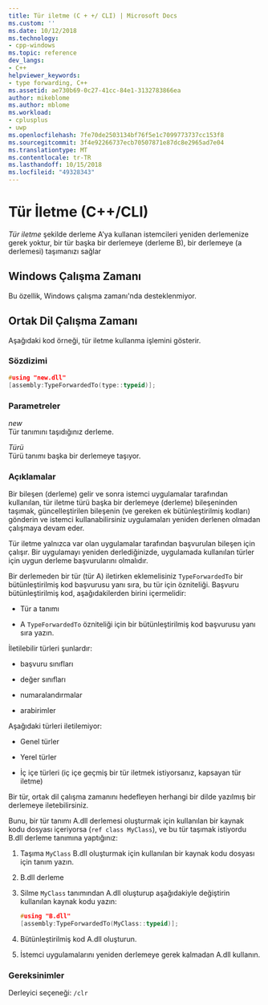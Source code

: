 ```yaml
---
title: Tür iletme (C + +/ CLI) | Microsoft Docs
ms.custom: ''
ms.date: 10/12/2018
ms.technology:
- cpp-windows
ms.topic: reference
dev_langs:
- C++
helpviewer_keywords:
- type forwarding, C++
ms.assetid: ae730b69-0c27-41cc-84e1-3132783866ea
author: mikeblome
ms.author: mblome
ms.workload:
- cplusplus
- uwp
ms.openlocfilehash: 7fe70de2503134bf76f5e1c7099773737cc153f8
ms.sourcegitcommit: 3f4e92266737ecb70507871e87dc8e2965ad7e04
ms.translationtype: MT
ms.contentlocale: tr-TR
ms.lasthandoff: 10/15/2018
ms.locfileid: "49328343"
---
```

# <a name="type-forwarding-ccli"></a>Tür İletme (C++/CLI)

*Tür iletme* şekilde derleme A'ya kullanan istemcileri yeniden derlemenize gerek yoktur, bir tür başka bir derlemeye (derleme B), bir derlemeye (a derlemesi) taşımanızı sağlar

## <a name="windows-runtime"></a>Windows Çalışma Zamanı

Bu özellik, Windows çalışma zamanı'nda desteklenmiyor.

## <a name="common-language-runtime"></a>Ortak Dil Çalışma Zamanı

Aşağıdaki kod örneği, tür iletme kullanma işlemini gösterir.

### <a name="syntax"></a>Sözdizimi

```cpp
#using "new.dll"
[assembly:TypeForwardedTo(type::typeid)];
```

### <a name="parameters"></a>Parametreler

*new*<br/>
Tür tanımını taşıdığınız derleme.

*Türü*<br/>
Türü tanımı başka bir derlemeye taşıyor.

### <a name="remarks"></a>Açıklamalar

Bir bileşen (derleme) gelir ve sonra istemci uygulamalar tarafından kullanılan, tür iletme türü başka bir derlemeye (derleme) bileşeninden taşımak, güncelleştirilen bileşenin (ve gereken ek bütünleştirilmiş kodları) gönderin ve istemci kullanabilirsiniz uygulamaları yeniden derlenen olmadan çalışmaya devam eder.

Tür iletme yalnızca var olan uygulamalar tarafından başvurulan bileşen için çalışır. Bir uygulamayı yeniden derlediğinizde, uygulamada kullanılan türler için uygun derleme başvurularını olmalıdır.

Bir derlemeden bir tür (tür A) iletirken eklemelisiniz `TypeForwardedTo` bir bütünleştirilmiş kod başvurusu yanı sıra, bu tür için özniteliği. Başvuru bütünleştirilmiş kod, aşağıdakilerden birini içermelidir:

- Tür a tanımı

- A `TypeForwardedTo` özniteliği için bir bütünleştirilmiş kod başvurusu yanı sıra yazın.

İletilebilir türleri şunlardır:

- başvuru sınıfları

- değer sınıfları

- numaralandırmalar

- arabirimler

Aşağıdaki türleri iletilemiyor:

- Genel türler

- Yerel türler

- İç içe türleri (iç içe geçmiş bir tür iletmek istiyorsanız, kapsayan tür iletme)

Bir tür, ortak dil çalışma zamanını hedefleyen herhangi bir dilde yazılmış bir derlemeye iletebilirsiniz.

Bunu, bir tür tanımı A.dll derlemesi oluşturmak için kullanılan bir kaynak kodu dosyası içeriyorsa (`ref class MyClass`), ve bu tür taşımak istiyordu B.dll derleme tanımına yaptığınız:

1. Taşıma `MyClass` B.dll oluşturmak için kullanılan bir kaynak kodu dosyası için tanım yazın.

2. B.dll derleme

3. Silme `MyClass` tanımından A.dll oluşturup aşağıdakiyle değiştirin kullanılan kaynak kodu yazın:

    ```cpp
    #using "B.dll"
    [assembly:TypeForwardedTo(MyClass::typeid)];
    ```

4. Bütünleştirilmiş kod A.dll oluşturun.

5. İstemci uygulamalarını yeniden derlemeye gerek kalmadan A.dll kullanın.

### <a name="requirements"></a>Gereksinimler

Derleyici seçeneği: `/clr`